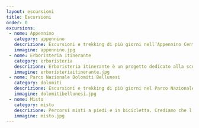 ```yaml
---
layout: escursioni
title: Escursioni
order: 0
excursions:
 - nome: Appennino
   category: appennino
   descrizione: Escursioni e trekking di più giorni nell’Appennino Centrale. Organizziamo percorsi, laboratori e attività di educazione ambientale. Lo scopo è divulgare il patrimonio naturalistico e culturale degli ambienti marittimi, di campagna e montani dell’Appennino e dell’Adriatico.
   immagine: appennino.jpg
 - nome: Erboristeria itinerante
   category: erboristeria
   descrizione: Erboristeria itinerante è un progetto dedicato alla scoperta delle piante spontanee, dei loro luoghi, le proprietà, le tradizioni e gli impieghi medicinali. Si organizzano corsi, giornate di studio, laboratori e passeggiate in compagnia di Giulia Maschera, erborista. Abbiamo idea che sia utile conoscere una pianta, a partire dal luogo dove abita.
   immagine: erboristeriaitinerante.jpg
 - nome: Parco Nazionale Dolomiti Bellunesi
   category: dolomiti
   descrizione: Escursioni e trekking di più giorni nel Parco Nazionale delle Dolomiti Bellunesi. Marco Triches, Guida ufficiale del Parco Nazionale Dolomiti Bellunesi. Organizziamo percorsi e escursioni botaniche per conoscere la storia dei luoghi e il patrimonio floristico.
   immagine: dolomitibellunesi.jpg
 - nome: Misto
   category: misto
   descrizione: Percorsi misti a piedi e in bicicletta. Crediamo che l’unione di queste due tecniche di viaggio sia utile per esplorare i luoghi, le loro connessioni e al tempo stesso conoscere le più piccole porzioni di un territorio, solitamente le più nascoste e fragili.   
   immagine: misto.jpg
---
```

